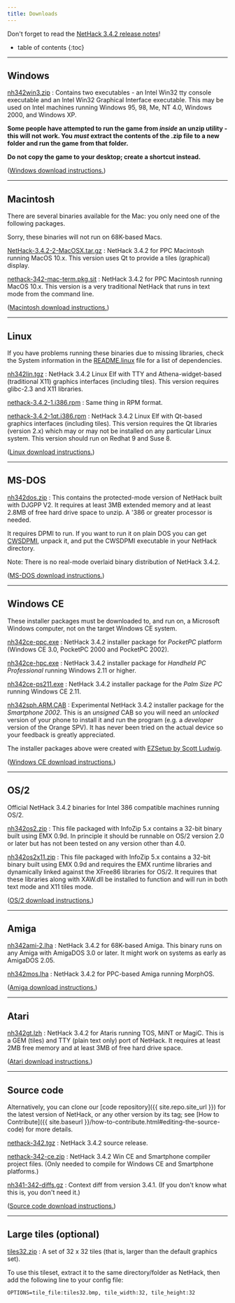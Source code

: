 ```yaml
---
title: Downloads
---
```

Don't forget to read the [NetHack 3.4.2 release notes](release.html)!

* table of contents
{:toc}

---

## Windows

[nh342win3.zip](http://sourceforge.net/projects/nethack/files/nethack/3.4.2/nh342win3.zip/download)
: Contains two executables - an Intel Win32 tty console executable and an Intel Win32 Graphical Interface executable.  This may be used on Intel machines running Windows 95, 98, Me, NT 4.0, Windows 2000, and Windows XP.

**Some people have attempted to run the game from *inside* an unzip utility - this will not work.  You *must* extract the contents of the .zip file to a new folder and run the game from that folder.**

**Do not copy the game to your desktop; create a shortcut instead.**

([Windows download instructions.](ports/download-win.html))

---

## Macintosh

There are several binaries available for the Mac: you only need one of the following packages.

Sorry, these binaries will not run on 68K-based Macs.

[NetHack-3.4.2-2-MacOSX.tar.gz](http://sourceforge.net/projects/nethack/files/nethack/3.4.2/NetHack-3.4.2-2-MacOSX.tar.gz/download)
: NetHack 3.4.2 for PPC Macintosh running MacOS 10.x.  This version uses Qt to provide a tiles (graphical) display.

[nethack-342-mac-term.pkg.sit](http://sourceforge.net/projects/nethack/files/nethack/3.4.2/nethack-342-mac-term.pkg.sit/download)
: NetHack 3.4.2 for PPC Macintosh running MacOS 10.x.  This version is a very traditional NetHack that runs in text mode from the command line.

([Macintosh download instructions.](ports/download-mac.html))

---

## Linux

If you have problems running these binaries due to missing libraries, check the System information in the [README.linux](README.linux.txt) file for a list of dependencies.

[nh342lin.tgz](http://sourceforge.net/projects/nethack/files/nethack/3.4.2/nh342lin.tgz/download)
: NetHack 3.4.2 Linux Elf with TTY and Athena-widget-based (traditional X11) graphics interfaces (including tiles).  This version requires glibc-2.3 and X11 libraries.

[nethack-3.4.2-1.i386.rpm](http://sourceforge.net/projects/nethack/files/nethack/3.4.2/nethack-3.4.2-1.i386.rpm/download)
: Same thing in RPM format.

[nethack-3.4.2-1qt.i386.rpm](http://sourceforge.net/projects/nethack/files/nethack/3.4.2/nethack-3.4.2-1qt.i386.rpm/download)
: NetHack 3.4.2 Linux Elf with Qt-based graphics interfaces (including tiles).  This version requires the Qt libraries (version 2.x) which may or may not be installed on any particular Linux system.  This version should run on Redhat 9 and Suse 8.

([Linux download instructions.](ports/download-linux.html))

---

## MS-DOS

[nh342dos.zip](http://sourceforge.net/projects/nethack/files/nethack/3.4.2/nh342dos.zip/download)
: This contains the protected-mode version of NetHack built with DJGPP V2.  It requires at least 3MB extended memory and at least 2.8MB of free hard drive space to unzip.  A '386 or greater processor is needed.

It requires DPMI to run.  If you want to run it on plain DOS you can get [CWSDPMI](http://www.delorie.com/djgpp/dl/ofc/simtel/v2misc/csdpmi5b.zip), unpack it, and put the CWSDPMI executable in your NetHack directory.

Note: There is no real-mode overlaid binary distribution of NetHack 3.4.2.

([MS-DOS download instructions.](ports/download-msdos.html))

---

## Windows CE

These installer packages must be downloaded to, and run on, a Microsoft Windows computer, not on the target Windows CE system.

[nh342ce-ppc.exe](http://sourceforge.net/projects/nethack/files/nethack/3.4.2/nh342ce-ppc.exe/download)
: NetHack 3.4.2 installer package for *PocketPC* platform (Windows CE 3.0, PocketPC 2000 and PocketPC 2002).

[nh342ce-hpc.exe](http://sourceforge.net/projects/nethack/files/nethack/3.4.2/nh342ce-hpc.exe/download)
: NetHack 3.4.2 installer package for *Handheld PC Professional* running Windows 2.11 or higher.

[nh342ce-ps211.exe](http://sourceforge.net/projects/nethack/files/nethack/3.4.2/nh342ce-ps211.exe/download)
: NetHack 3.4.2 installer package for the *Palm Size PC* running Windows CE 2.11.

[nh342sph.ARM.CAB](http://sourceforge.net/projects/nethack/files/nethack/3.4.2/nh342sph.ARM.CAB/download)
: Experimental NetHack 3.4.2 installer package for the *Smartphone 2002*.  This is an *unsigned* CAB so you will need an *unlocked* version of your phone to install it and run the program (e.g. a *developer* version of the Orange SPV).  It has never been tried on the actual device so your feedback is greatly appreciated.

The installer packages above were created with [EZSetup by Scott Ludwig](http://www.scottlu.com/Content/EZSetup.html).

([Windows CE download instructions.](ports/download-wince.html))

---

## OS/2

Official NetHack 3.4.2 binaries for Intel 386 compatible machines running OS/2.

[nh342os2.zip](http://sourceforge.net/projects/nethack/files/nethack/3.4.2/nh342os2.zip/download)
: This file packaged with InfoZip 5.x contains a 32-bit binary built using EMX 0.9d.  In principle it should be runnable on OS/2 version 2.0 or later but has not been tested on any version other than 4.0.

[nh342os2x11.zip](http://sourceforge.net/projects/nethack/files/nethack/3.4.2/nh342os2x11.zip/download)
: This file packaged with InfoZip 5.x contains a 32-bit binary built using EMX 0.9d and requires the EMX runtime libraries and dynamically linked against the XFree86 libraries for OS/2.  It requires that these libraries along with XAW.dll be installed to function and will run in both text mode and X11 tiles mode.

([OS/2 download instructions.](ports/download-os2.html))

---

## Amiga

[nh342ami-2.lha](http://sourceforge.net/projects/nethack/files/nethack/3.4.2/nh342ami-2.lha/download)
: NetHack 3.4.2 for 68K-based Amiga.  This binary runs on any Amiga with AmigaDOS 3.0 or later.  It might work on systems as early as AmigaDOS 2.05.

[nh342mos.lha](http://sourceforge.net/projects/nethack/files/nethack/3.4.2/nh342mos.lha/download)
: NetHack 3.4.2 for PPC-based Amiga running MorphOS.

([Amiga download instructions.](ports/download-amiga.html))

---

## Atari

[nh342gt.lzh](http://sourceforge.net/projects/nethack/files/nethack/3.4.2/nh342gt.lzh/download)
: NetHack 3.4.2 for Ataris running TOS, MiNT or MagiC.  This is a GEM (tiles) and TTY (plain text only) port of NetHack.  It requires at least 2MB free memory and at least 3MB of free hard drive space.

([Atari download instructions.](ports/download-atari.html))

---

## Source code

Alternatively, you can clone our [code repository]({{ site.repo.site_url }}) for the latest version of NetHack, or any other version by its tag; see [How to Contribute]({{ site.baseurl }}/how-to-contribute.html#editing-the-source-code) for more details.

[nethack-342.tgz](http://sourceforge.net/projects/nethack/files/nethack/3.4.2/nethack-342.tgz/download)
: NetHack 3.4.2 source release.

[nethack-342-ce.zip](http://sourceforge.net/projects/nethack/files/nethack/3.4.2/nethack-342-ce.zip/download)
: NetHack 3.4.2 Win CE and Smartphone compiler project files.  (Only needed to compile for Windows CE and Smartphone platforms.)

[nh341-342-diffs.gz](http://sourceforge.net/projects/nethack/files/nethack/3.4.2/nh341-342-diffs.gz/download)
: Context diff from version 3.4.1.  (If you don't know what this is, you don't need it.)

([Source code download instructions.](download-src.html))

---

## Large tiles (optional)

[tiles32.zip](http://sourceforge.net/projects/nethack/files/nethack/3.4.0/tiles32.zip/download)
: A set of 32 x 32 tiles (that is, larger than the default graphics set).

To use this tileset, extract it to the same directory/folder as NetHack, then add the following line to your config file:

```
OPTIONS=tile_file:tiles32.bmp, tile_width:32, tile_height:32
```
